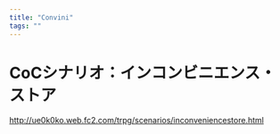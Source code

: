 ```yaml
---
title: "Convini"
tags: ""
---
```

# CoCシナリオ：インコンビニエンス・ストア

<http://ue0k0ko.web.fc2.com/trpg/scenarios/inconveniencestore.html>
